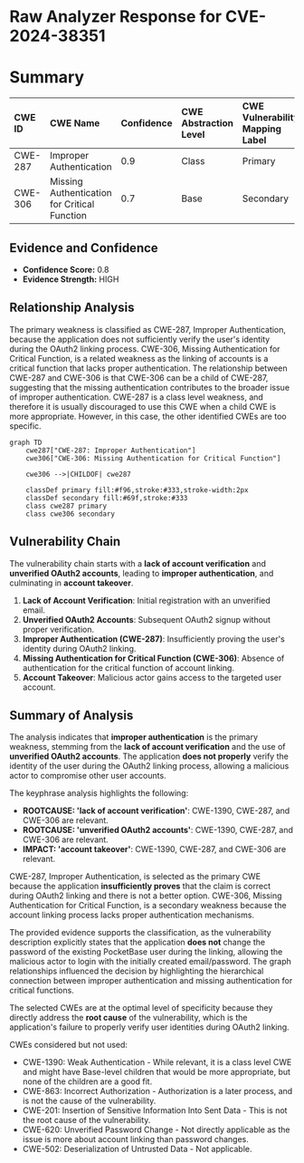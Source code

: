 # Raw Analyzer Response for CVE-2024-38351

# Summary
| CWE ID  | CWE Name                                                              | Confidence | CWE Abstraction Level | CWE Vulnerability Mapping Label | CWE-Vulnerability Mapping Notes |
| :-------- | :-------------------------------------------------------------------- | :----------- | :---------------------- | :------------------------------ | :------------------------------ |
| CWE-287   | Improper Authentication                                               | 0.9          | Class                  | Primary                         | Discouraged                     |
| CWE-306   | Missing Authentication for Critical Function                          | 0.7          | Base                   | Secondary                       | Allowed                         |

## Evidence and Confidence

*   **Confidence Score:** 0.8
*   **Evidence Strength:** HIGH

## Relationship Analysis

The primary weakness is classified as CWE-287, Improper Authentication, because the application does not sufficiently verify the user's identity during the OAuth2 linking process. CWE-306, Missing Authentication for Critical Function, is a related weakness as the linking of accounts is a critical function that lacks proper authentication. The relationship between CWE-287 and CWE-306 is that CWE-306 can be a child of CWE-287, suggesting that the missing authentication contributes to the broader issue of improper authentication. CWE-287 is a class level weakness, and therefore it is usually discouraged to use this CWE when a child CWE is more appropriate. However, in this case, the other identified CWEs are too specific.

```mermaid
graph TD
    cwe287["CWE-287: Improper Authentication"]
    cwe306["CWE-306: Missing Authentication for Critical Function"]

    cwe306 -->|CHILDOF| cwe287

    classDef primary fill:#f96,stroke:#333,stroke-width:2px
    classDef secondary fill:#69f,stroke:#333
    class cwe287 primary
    class cwe306 secondary
```

## Vulnerability Chain

The vulnerability chain starts with a **lack of account verification** and **unverified OAuth2 accounts**, leading to **improper authentication**, and culminating in **account takeover**.

1.  **Lack of Account Verification**: Initial registration with an unverified email.
2.  **Unverified OAuth2 Accounts**: Subsequent OAuth2 signup without proper verification.
3.  **Improper Authentication (CWE-287)**: Insufficiently proving the user's identity during OAuth2 linking.
4.  **Missing Authentication for Critical Function (CWE-306)**: Absence of authentication for the critical function of account linking.
5.  **Account Takeover**: Malicious actor gains access to the targeted user account.

## Summary of Analysis

The analysis indicates that **improper authentication** is the primary weakness, stemming from the **lack of account verification** and the use of **unverified OAuth2 accounts**. The application **does not properly** verify the identity of the user during the OAuth2 linking process, allowing a malicious actor to compromise other user accounts.

The keyphrase analysis highlights the following:

*   **ROOTCAUSE: 'lack of account verification'**: CWE-1390, CWE-287, and CWE-306 are relevant.
*   **ROOTCAUSE: 'unverified OAuth2 accounts'**: CWE-1390, CWE-287, and CWE-306 are relevant.
*   **IMPACT: 'account takeover'**: CWE-1390, CWE-287, and CWE-306 are relevant.

CWE-287, Improper Authentication, is selected as the primary CWE because the application **insufficiently proves** that the claim is correct during OAuth2 linking and there is not a better option. CWE-306, Missing Authentication for Critical Function, is a secondary weakness because the account linking process lacks proper authentication mechanisms.

The provided evidence supports the classification, as the vulnerability description explicitly states that the application **does not** change the password of the existing PocketBase user during the linking, allowing the malicious actor to login with the initially created email/password. The graph relationships influenced the decision by highlighting the hierarchical connection between improper authentication and missing authentication for critical functions.

The selected CWEs are at the optimal level of specificity because they directly address the **root cause** of the vulnerability, which is the application's failure to properly verify user identities during OAuth2 linking.

CWEs considered but not used:

*   CWE-1390: Weak Authentication - While relevant, it is a class level CWE and might have Base-level children that would be more appropriate, but none of the children are a good fit.
*   CWE-863: Incorrect Authorization - Authorization is a later process, and is not the cause of the vulnerability.
*   CWE-201: Insertion of Sensitive Information Into Sent Data - This is not the root cause of the vulnerability.
*   CWE-620: Unverified Password Change - Not directly applicable as the issue is more about account linking than password changes.
*   CWE-502: Deserialization of Untrusted Data - Not applicable.
